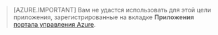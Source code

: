 > [AZURE.IMPORTANT]
Вам не удастся использовать для этой цели приложения, зарегистрированные на вкладке **Приложения** [портала управления Azure](https://manage.windowsazure.com/).

<!----HONumber=Oct15_HO3-->